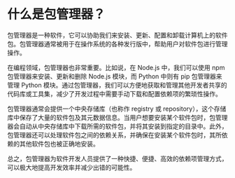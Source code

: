 # 什么是包管理器？

包管理器是一种软件，它可以协助我们来安装、更新、配置和卸载计算机上的软件包。包管理器通常被用于在操作系统的各种发行版中，帮助用户对软件包进行管理操作。

在编程领域，包管理器也非常重要。比如说，在 Node.js 中，我们可以使用 npm 包管理器来安装、更新和删除 Node.js 模块，而 Python 中则有 pip 包管理器来管理 Python 模块。通过包管理器，我们可以方便地获取和管理其他开发者共享的代码库或工具集，减少了开发过程中需要手动下载和配置依赖项的繁琐性操作。

包管理器通常会提供一个中央存储库（也称作 registry 或 repository），这个存储库中保存了大量的软件包及其元数据信息。当用户想要安装某个软件包时，包管理器会自动从中央存储库中下载所需的软件包，并将其安装到指定的目录中。此外，包管理器还可以处理软件包之间的依赖关系，并确保在安装某个软件包时，其所依赖的其他软件包也被正确地安装。

总之，包管理器为软件开发人员提供了一种快捷、便捷、高效的依赖项管理方式，可以极大地提高开发效率并减少出错的可能性。

